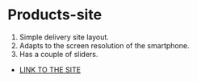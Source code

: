 # Products-site
1. Simple delivery site layout.
2. Adapts to the screen resolution of the smartphone.
3. Has a couple of sliders.
- [LINK TO THE SITE](https://wertywertu.github.io/Delivery-site/)
